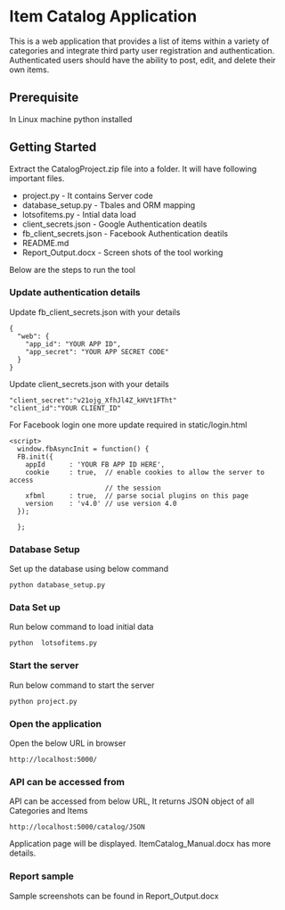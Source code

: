 # Item Catalog Application

This is a web application that provides a list of items within a variety of categories and integrate third party user registration and authentication. Authenticated users should have the ability to post, edit, and delete their own items.

## Prerequisite
In Linux machine python installed

## Getting Started

Extract the CatalogProject.zip file into a folder. It will have following important files.
* project.py  - It contains Server code
* database_setup.py - Tbales and ORM mapping
* lotsofitems.py - Intial data load
* client_secrets.json - Google Authentication deatils
* fb_client_secrets.json - Facebook Authentication deatils
* README.md  
* Report_Output.docx  - Screen shots of the tool working

Below are the steps to run the tool

### Update authentication details ###
Update fb_client_secrets.json with your details
```
{
  "web": {
    "app_id": "YOUR APP ID",
    "app_secret": "YOUR APP SECRET CODE"
  }
}
```

Update client_secrets.json with your details
```
"client_secret":"v21ojg_XfhJl4Z_kHVt1FTht"
"client_id":"YOUR CLIENT_ID"
```

For Facebook login one more update required in static/login.html
```
<script>
  window.fbAsyncInit = function() {
  FB.init({
    appId      : 'YOUR FB APP ID HERE',
    cookie     : true,  // enable cookies to allow the server to access
                        // the session
    xfbml      : true,  // parse social plugins on this page
    version    : 'v4.0' // use version 4.0
  });

  };
```

### Database Setup ###
Set up the database using below command
```
python database_setup.py
```

### Data Set up ###
Run below command to load initial data
```
python  lotsofitems.py
```

### Start the server ###
Run below command to start the server
```
python project.py 
```

### Open the application ###
Open the below URL in browser
```
http://localhost:5000/
```

### API can be accessed from 
API can be accessed from below URL, It returns JSON object of all Categories and Items
```
http://localhost:5000/catalog/JSON
```
Application page will be displayed. ItemCatalog_Manual.docx has more details.

### Report sample
Sample screenshots can be found in Report_Output.docx 
